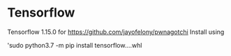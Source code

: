 # Tensorflow
Tensorflow 1.15.0 for https://github.com/jayofelony/pwnagotchi
Install using

'sudo python3.7 -m pip install tensorflow....whl
